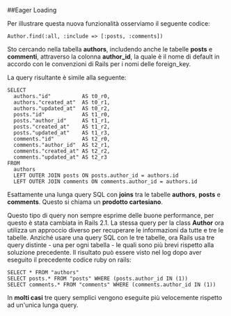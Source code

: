 ##Eager Loading

Per illustrare questa nuova funzionalità osserviamo il seguente codice:

	Author.find(:all, :include => [:posts, :comments])

Sto cercando nella tabella **authors**, includendo anche le tabelle **posts** e **commenti**, attraverso la colonna **author\_id**, la quale è il nome di default in accordo con le convenzioni di Rails per i nomi delle foreign\_key.

La query risultante è simile alla seguente:	

	SELECT
	  authors."id"          AS t0_r0,
	  authors."created_at"  AS t0_r1,
	  authors."updated_at"  AS t0_r2,
	  posts."id"            AS t1_r0,
	  posts."author_id"     AS t1_r1,
	  posts."created_at"    AS t1_r2,
	  posts."updated_at"    AS t1_r3,
	  comments."id"         AS t2_r0,
	  comments."author_id"  AS t2_r1,
	  comments."created_at" AS t2_r2,
	  comments."updated_at" AS t2_r3
	FROM
	  authors
	  LEFT OUTER JOIN posts ON posts.author_id = authors.id
	  LEFT OUTER JOIN comments ON comments.author_id = authors.id

Esattamente una lunga query SQL con **joins** tra le tabelle **authors**, **posts** e **comments**. Questo si chiama un **prodotto cartesiano**.

Questo tipo di query non sempre esprime delle buone performance, per questo è stata cambiata in Rails 2.1. La stessa query per la class **Author** ora utilizza un approccio diverso per recuperare le informazioni da tutte e tre le tabelle. Anziché usare una query SQL con le tre tabelle, ora Rails usa tre query distinte - una per ogni tabella - le quali sono più brevi rispetto alla soluzione precedente. Il risultato può essere visto nel log dopo aver eseguito il precedente codice ruby on rails:

	SELECT * FROM "authors"
	SELECT posts.* FROM "posts" WHERE (posts.author_id IN (1))
	SELECT comments.* FROM "comments" WHERE (comments.author_id IN (1))

In **molti casi** tre query semplici vengono eseguite più velocemente rispetto ad un'unica lunga query.
